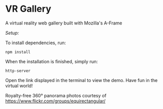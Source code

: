 # VR Gallery
A virtual reality web gallery built with Mozilla's A-Frame

*Setup:*

To install dependencies, run:
```
npm install
```
When the installation is finished, simply run:
```
http-server
```
Open the link displayed in the terminal to view the demo. Have fun in the virtual world!

Royalty-free 360° panorama photos courtesy of https://www.flickr.com/groups/equirectangular/